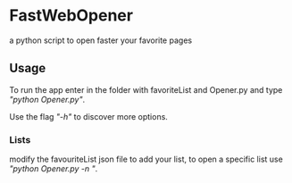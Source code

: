 # FastWebOpener
a python script to open faster your favorite pages

## Usage
To run the app enter in the folder with favoriteList and Opener.py and type *"python Opener.py"*.

Use the flag *"-h"* to discover more options.

### Lists
modify the favouriteList json file to add your list, to open a specific list use *"python Opener.py -n <listName>"*.
